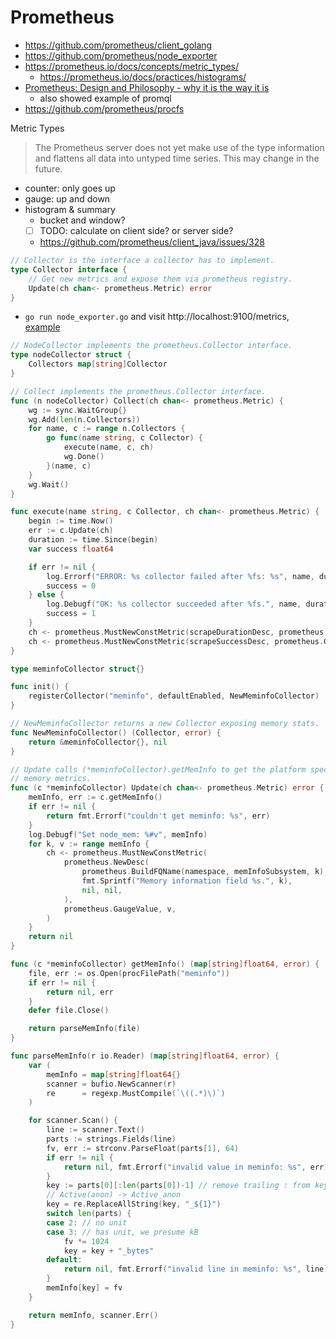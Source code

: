 # Prometheus

- https://github.com/prometheus/client_golang
- https://github.com/prometheus/node_exporter
- https://prometheus.io/docs/concepts/metric_types/
  - https://prometheus.io/docs/practices/histograms/
- [Prometheus: Design and Philosophy - why it is the way it is](https://youtu.be/QgJbxCWRZ1s?t=29m31s)
  - also showed example of promql
- https://github.com/prometheus/procfs

Metric Types

> The Prometheus server does not yet make use of the type information and flattens all data into untyped time series. This may change in the future.

- counter: only goes up
- gauge: up and down
- histogram & summary
  - bucket and window?
  - [ ] TODO: calculate on client side? or server side?
  - https://github.com/prometheus/client_java/issues/328
  
````go
// Collector is the interface a collector has to implement.
type Collector interface {
	// Get new metrics and expose them via prometheus registry.
	Update(ch chan<- prometheus.Metric) error
}
````

- `go run node_exporter.go` and visit http://localhost:9100/metrics, [example](prometheus_node_exporter.txt)

````go
// NodeCollector implements the prometheus.Collector interface.
type nodeCollector struct {
	Collectors map[string]Collector
}

// Collect implements the prometheus.Collector interface.
func (n nodeCollector) Collect(ch chan<- prometheus.Metric) {
	wg := sync.WaitGroup{}
	wg.Add(len(n.Collectors))
	for name, c := range n.Collectors {
		go func(name string, c Collector) {
			execute(name, c, ch)
			wg.Done()
		}(name, c)
	}
	wg.Wait()
}

func execute(name string, c Collector, ch chan<- prometheus.Metric) {
	begin := time.Now()
	err := c.Update(ch)
	duration := time.Since(begin)
	var success float64

	if err != nil {
		log.Errorf("ERROR: %s collector failed after %fs: %s", name, duration.Seconds(), err)
		success = 0
	} else {
		log.Debugf("OK: %s collector succeeded after %fs.", name, duration.Seconds())
		success = 1
	}
	ch <- prometheus.MustNewConstMetric(scrapeDurationDesc, prometheus.GaugeValue, duration.Seconds(), name)
	ch <- prometheus.MustNewConstMetric(scrapeSuccessDesc, prometheus.GaugeValue, success, name)
}
````

````go
type meminfoCollector struct{}

func init() {
	registerCollector("meminfo", defaultEnabled, NewMeminfoCollector)
}

// NewMeminfoCollector returns a new Collector exposing memory stats.
func NewMeminfoCollector() (Collector, error) {
	return &meminfoCollector{}, nil
}

// Update calls (*meminfoCollector).getMemInfo to get the platform specific
// memory metrics.
func (c *meminfoCollector) Update(ch chan<- prometheus.Metric) error {
	memInfo, err := c.getMemInfo()
	if err != nil {
		return fmt.Errorf("couldn't get meminfo: %s", err)
	}
	log.Debugf("Set node_mem: %#v", memInfo)
	for k, v := range memInfo {
		ch <- prometheus.MustNewConstMetric(
			prometheus.NewDesc(
				prometheus.BuildFQName(namespace, memInfoSubsystem, k),
				fmt.Sprintf("Memory information field %s.", k),
				nil, nil,
			),
			prometheus.GaugeValue, v,
		)
	}
	return nil
}

func (c *meminfoCollector) getMemInfo() (map[string]float64, error) {
	file, err := os.Open(procFilePath("meminfo"))
	if err != nil {
		return nil, err
	}
	defer file.Close()

	return parseMemInfo(file)
}

func parseMemInfo(r io.Reader) (map[string]float64, error) {
	var (
		memInfo = map[string]float64{}
		scanner = bufio.NewScanner(r)
		re      = regexp.MustCompile(`\((.*)\)`)
	)

	for scanner.Scan() {
		line := scanner.Text()
		parts := strings.Fields(line)
		fv, err := strconv.ParseFloat(parts[1], 64)
		if err != nil {
			return nil, fmt.Errorf("invalid value in meminfo: %s", err)
		}
		key := parts[0][:len(parts[0])-1] // remove trailing : from key
		// Active(anon) -> Active_anon
		key = re.ReplaceAllString(key, "_${1}")
		switch len(parts) {
		case 2: // no unit
		case 3: // has unit, we presume kB
			fv *= 1024
			key = key + "_bytes"
		default:
			return nil, fmt.Errorf("invalid line in meminfo: %s", line)
		}
		memInfo[key] = fv
	}

	return memInfo, scanner.Err()
}
````